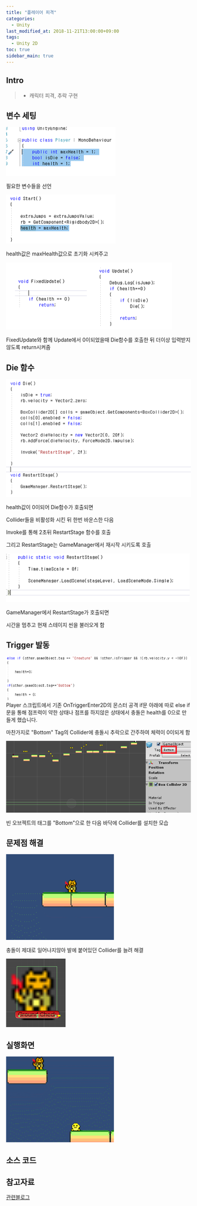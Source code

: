 ```yaml
---
title: "플레이어 피격"
categories: 
  - Unity
last_modified_at: 2018-11-21T13:00:00+09:00
tags: 
  - Unity 2D
toc: true
sidebar_main: true
---
```


## Intro

> - 캐릭터 피격, 추락 구현



## 변수 세팅

![1](https://github.com/lesslate/lesslate.github.io/blob/master/assets/img/Unity/hit/1.png?raw=true)

필요한 변수들을 선언

![2](https://github.com/lesslate/lesslate.github.io/blob/master/assets/img/Unity/hit/2.png?raw=true)

health값은 maxHealth값으로 초기화 시켜주고

![3](https://github.com/lesslate/lesslate.github.io/blob/master/assets/img/Unity/hit/3.png?raw=true)

FixedUpdate와 함께 Update에서 0이되었을때 
Die함수를 호출한 뒤 더이상 입력받지 않도록 return시켜줌


## Die 함수

![4](https://github.com/lesslate/lesslate.github.io/blob/master/assets/img/Unity/hit/4.png?raw=true)

health값이 0이되어 Die함수가 호출되면

Collider들을 비활성화 시킨 뒤 한번 바운스한 다음

Invoke를 통해 2초뒤 RestartStage 함수를 호출

그리고 RestartStage는 GameManager에서 재시작 시키도록 호출

![5](https://github.com/lesslate/lesslate.github.io/blob/master/assets/img/Unity/hit/5.png?raw=true)

GameManager에서 RestartStage가 호출되면

시간을 멈추고 현재 스테이지 씬을 불러오게 함


## Trigger 발동

![6](https://github.com/lesslate/lesslate.github.io/blob/master/assets/img/Unity/hit/6.png?raw=true)
Player 스크립트에서 기존 OnTriggerEnter2D의
몬스터 공격 if문 아래에 따로 else if문을 통해 점프력이 약한 상태나 
점프를 하지않은 상태에서 충돌은 health를 0으로 만들게 했습니다.

마찬가지로 "Bottom" Tag의 Collider에 충돌시 추락으로 간주하여 체력이 0이되게 함

![7](https://github.com/lesslate/lesslate.github.io/blob/master/assets/img/Unity/hit/7.png?raw=true)

빈 오브젝트의 태그를 "Bottom"으로 한 다음 바닥에 Collider를 설치한 모습 

## 문제점 해결

![8](https://github.com/lesslate/lesslate.github.io/blob/master/assets/img/Unity/hit/22.gif?raw=true)

충돌이 제대로 일어나지않아 발에 붙어있던 Collider를 늘려 해결

![9](https://github.com/lesslate/lesslate.github.io/blob/master/assets/img/Unity/hit/10.png?raw=true)

## 실행화면

![10](https://github.com/lesslate/lesslate.github.io/blob/master/assets/img/Unity/hit/11.gif?raw=true)


## 소스 코드

<script src="https://gist.github.com/lesslate/1f2a669c2a73fc3091fe932180a58666.js"></script>


## 참고자료

[관련블로그](http://blog.naver.com/PostView.nhn?blogId=gold_metal&logNo=220892674946&categoryNo=40&parentCategoryNo=0&viewDate=&currentPage=1&postListTopCurrentPage=1&from=postView&userTopListOpen=true&userTopListCount=5&userTopListManageOpen=false&userTopListCurrentPage=1)